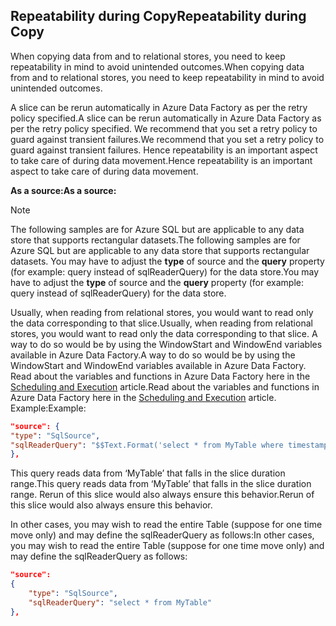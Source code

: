 ## <a name="repeatability-during-copy"></a><span data-ttu-id="93452-101">Repeatability during Copy</span><span class="sxs-lookup"><span data-stu-id="93452-101">Repeatability during Copy</span></span>
<span data-ttu-id="93452-102">When copying data from and to relational stores, you need to keep repeatability in mind to avoid unintended outcomes.</span><span class="sxs-lookup"><span data-stu-id="93452-102">When copying data from and to relational stores, you need to keep repeatability in mind to avoid unintended outcomes.</span></span> 

<span data-ttu-id="93452-103">A slice can be rerun automatically in Azure Data Factory as per the retry policy specified.</span><span class="sxs-lookup"><span data-stu-id="93452-103">A slice can be rerun automatically in Azure Data Factory as per the retry policy specified.</span></span> <span data-ttu-id="93452-104">We recommend that you set a retry policy to guard against transient failures.</span><span class="sxs-lookup"><span data-stu-id="93452-104">We recommend that you set a retry policy to guard against transient failures.</span></span> <span data-ttu-id="93452-105">Hence repeatability is an important aspect to take care of during data movement.</span><span class="sxs-lookup"><span data-stu-id="93452-105">Hence repeatability is an important aspect to take care of during data movement.</span></span> 

<span data-ttu-id="93452-106">**As a source:**</span><span class="sxs-lookup"><span data-stu-id="93452-106">**As a source:**</span></span>

> [!NOTE]
> <span data-ttu-id="93452-107">The following samples are for Azure SQL but are applicable to any data store that supports rectangular datasets.</span><span class="sxs-lookup"><span data-stu-id="93452-107">The following samples are for Azure SQL but are applicable to any data store that supports rectangular datasets.</span></span> <span data-ttu-id="93452-108">You may have to adjust the **type** of source and the **query** property (for example: query instead of sqlReaderQuery) for the data store.</span><span class="sxs-lookup"><span data-stu-id="93452-108">You may have to adjust the **type** of source and the **query** property (for example: query instead of sqlReaderQuery) for the data store.</span></span>   
> 
> 

<span data-ttu-id="93452-109">Usually, when reading from relational stores, you would want to read only the data corresponding to that slice.</span><span class="sxs-lookup"><span data-stu-id="93452-109">Usually, when reading from relational stores, you would want to read only the data corresponding to that slice.</span></span> <span data-ttu-id="93452-110">A way to do so would be by using the WindowStart and WindowEnd variables available in Azure Data Factory.</span><span class="sxs-lookup"><span data-stu-id="93452-110">A way to do so would be by using the WindowStart and WindowEnd variables available in Azure Data Factory.</span></span> <span data-ttu-id="93452-111">Read about the variables and functions in Azure Data Factory here in the [Scheduling and Execution](../articles/data-factory/data-factory-scheduling-and-execution.md) article.</span><span class="sxs-lookup"><span data-stu-id="93452-111">Read about the variables and functions in Azure Data Factory here in the [Scheduling and Execution](../articles/data-factory/data-factory-scheduling-and-execution.md) article.</span></span> <span data-ttu-id="93452-112">Example:</span><span class="sxs-lookup"><span data-stu-id="93452-112">Example:</span></span> 

```json
"source": {
"type": "SqlSource",
"sqlReaderQuery": "$$Text.Format('select * from MyTable where timestampcolumn >= \\'{0:yyyy-MM-dd HH:mm\\' AND timestampcolumn < \\'{1:yyyy-MM-dd HH:mm\\'', WindowStart, WindowEnd)"
},
```
<span data-ttu-id="93452-113">This query reads data from ‘MyTable’ that falls in the slice duration range.</span><span class="sxs-lookup"><span data-stu-id="93452-113">This query reads data from ‘MyTable’ that falls in the slice duration range.</span></span> <span data-ttu-id="93452-114">Rerun of this slice would also always ensure this behavior.</span><span class="sxs-lookup"><span data-stu-id="93452-114">Rerun of this slice would also always ensure this behavior.</span></span> 

<span data-ttu-id="93452-115">In other cases, you may wish to read the entire Table (suppose for one time move only) and may define the sqlReaderQuery as follows:</span><span class="sxs-lookup"><span data-stu-id="93452-115">In other cases, you may wish to read the entire Table (suppose for one time move only) and may define the sqlReaderQuery as follows:</span></span>

```json
"source": 
{            
    "type": "SqlSource",
    "sqlReaderQuery": "select * from MyTable"
},
```
